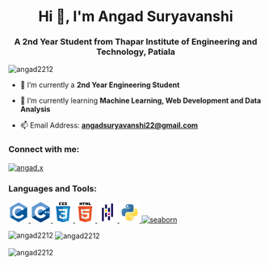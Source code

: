 <h1 align="center">Hi 👋, I'm Angad Suryavanshi</h1>
<h3 align="center">A 2nd Year Student from Thapar Institute of Engineering and Technology, Patiala</h3>

<p align="left"> <img src="https://komarev.com/ghpvc/?username=angad2212&label=Profile%20views&color=0e75b6&style=flat" alt="angad2212" /> </p>

- 🔭 I’m currently a **2nd Year Engineering Student**

- 🌱 I’m currently learning **Machine Learning, Web Development and Data Analysis**

- 📫 Email Address: **angadsuryavanshi22@gmail.com**

<h3 align="left">Connect with me:</h3>
<p align="left">
<a href="https://instagram.com/angad.x" target="blank"><img align="center" src="https://raw.githubusercontent.com/rahuldkjain/github-profile-readme-generator/master/src/images/icons/Social/instagram.svg" alt="angad.x" height="30" width="40" /></a>
</p>

<h3 align="left">Languages and Tools:</h3>
<p align="left"> <a href="https://www.cprogramming.com/" target="_blank" rel="noreferrer"> <img src="https://raw.githubusercontent.com/devicons/devicon/master/icons/c/c-original.svg" alt="c" width="40" height="40"/> </a> <a href="https://www.w3schools.com/cpp/" target="_blank" rel="noreferrer"> <img src="https://raw.githubusercontent.com/devicons/devicon/master/icons/cplusplus/cplusplus-original.svg" alt="cplusplus" width="40" height="40"/> </a> <a href="https://www.w3schools.com/css/" target="_blank" rel="noreferrer"> <img src="https://raw.githubusercontent.com/devicons/devicon/master/icons/css3/css3-original-wordmark.svg" alt="css3" width="40" height="40"/> </a> <a href="https://www.w3.org/html/" target="_blank" rel="noreferrer"> <img src="https://raw.githubusercontent.com/devicons/devicon/master/icons/html5/html5-original-wordmark.svg" alt="html5" width="40" height="40"/> </a> <a href="https://pandas.pydata.org/" target="_blank" rel="noreferrer"> <img src="https://raw.githubusercontent.com/devicons/devicon/2ae2a900d2f041da66e950e4d48052658d850630/icons/pandas/pandas-original.svg" alt="pandas" width="40" height="40"/> </a> <a href="https://www.python.org" target="_blank" rel="noreferrer"> <img src="https://raw.githubusercontent.com/devicons/devicon/master/icons/python/python-original.svg" alt="python" width="40" height="40"/> </a> <a href="https://seaborn.pydata.org/" target="_blank" rel="noreferrer"> <img src="https://seaborn.pydata.org/_images/logo-mark-lightbg.svg" alt="seaborn" width="40" height="40"/> </a> </p>

<p><img align="left" src="https://github-readme-stats.vercel.app/api/top-langs?username=angad2212&show_icons=true&locale=en&layout=compact" alt="angad2212" /></p>

<p>&nbsp;<img align="center" src="https://github-readme-stats.vercel.app/api?username=angad2212&show_icons=true&locale=en" alt="angad2212" /></p>

<p><img align="center" src="https://github-readme-streak-stats.herokuapp.com/?user=angad2212&" alt="angad2212" /></p>

